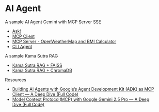 # AI Agent

A sample AI Agent Gemini with MCP Server SSE

* [Ask!](/ask/)
* [MCP Client](/mcp_client/)
* [MCP Server - OpenWeatherMap and BMI Calculator](/mcp_server/)
* [CLI Agent](/mcp_host/)

A sample Kama Sutra RAG

* [Kama Sutra RAG + FAISS](/rag/)
* [Kama Sutra RAG + ChromaDB](/rag_chromadb/)

Resources

* [Building AI Agents with Google’s Agent Development Kit (ADK) as MCP Client — A Deep Dive (Full Code)](https://medium.com/google-cloud/building-ai-agents-with-googles-agent-development-kit-adk-as-mcp-client-a-deep-dive-full-54d683713afe)
* [Model Context Protocol(MCP) with Google Gemini 2.5 Pro — A Deep Dive (Full Code)](https://medium.com/google-cloud/model-context-protocol-mcp-with-google-gemini-llm-a-deep-dive-full-code-ea16e3fac9a3)
